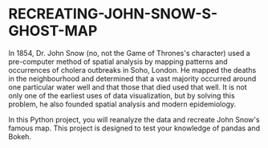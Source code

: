 # RECREATING-JOHN-SNOW-S-GHOST-MAP


In 1854, Dr. John Snow (no, not the Game of Thrones's character) used a pre-computer method of spatial analysis by mapping patterns and occurrences of cholera outbreaks in Soho, London. He mapped the deaths in the neighbourhood and determined that a vast majority occurred around one particular water well and that those that died used that well. It is not only one of the earliest uses of data visualization, but by solving this problem, he also founded spatial analysis and modern epidemiology.

In this Python project, you will reanalyze the data and recreate John Snow's famous map. This project is designed to test your knowledge of pandas and Bokeh.
